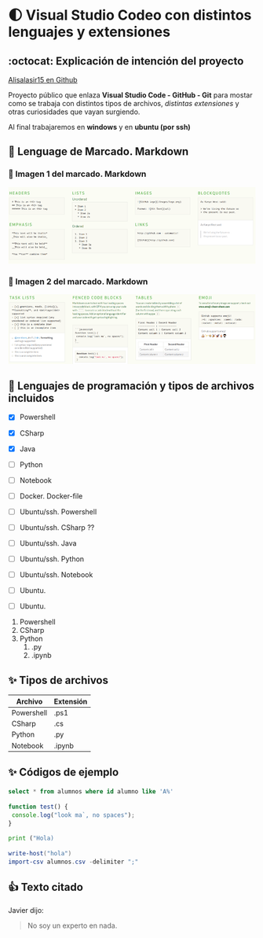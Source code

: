 # :first_quarter_moon: Visual Studio Codeo con distintos lenguajes y extensiones

## :octocat: Explicación de intención del proyecto

[Alisalasir15 en Github](https://github.com/alisalasir15)

Proyecto público que enlaza **Visual Studio Code - GitHub - Git**
para mostar como se trabaja con distintos tipos de archivos, *distintas extensiones* y otras curiosidades que vayan surgiendo.

Al final trabajaremos en **windows** y en **ubuntu (por ssh)**

 
  
## :metal: Lenguage de Marcado. Markdown

### :rocket: Imagen 1 del marcado. Markdown

![Marcado 1](/Fotos/Markdown1.png)  

### :tada: Imagen 2 del marcado. Markdown

![Marcado 2](/Fotos/Markdown2.png)  

## :camel: Lenguajes de programación y tipos de archivos incluidos

* [X] Powershell  
* [X] CSharp  
* [X] Java  
* [ ] Python
* [ ] Notebook
* [ ] Docker. Docker-file
* [ ] Ubuntu/ssh. Powershell
* [ ] Ubuntu/ssh. CSharp ??
* [ ] Ubuntu/ssh. Java
* [ ] Ubuntu/ssh. Python
* [ ] Ubuntu/ssh. Notebook

* [ ] Ubuntu.
* [ ] Ubuntu.

1. Powershell
2. CSharp
3. Python
    1. .py
    2. .ipynb

## :sparkles: Tipos de archivos  

Archivo | Extensión
-------|------
Powershell |  .ps1
CSharp | .cs
Python | .py
Notebook | .ipynb

## :sparkles: Códigos de ejemplo  

```SQL
select * from alumnos where id alumno like 'A%'
```

```javascript
function test() {
 console.log("look ma`, no spaces");
}
```

```python
print ("Hola)
```

```powershell
write-host("hola")
import-csv alumnos.csv -delimiter ";"
```

## :+1:  Texto citado

Javier dijo:

   > No soy un experto en nada.
